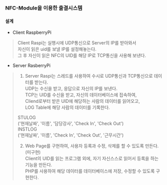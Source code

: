 ### NFC-Module을 이용한 출결시스템

#### 설계
- Client RaspberryPi  
>   
> Client Raspi는 실행시에 UDP통신으로 Server의 IP를 받아와서  
> 자신이 읽은 uid를 보낼 IP를 설정해놓는다.  
> 그 후 자신이 읽은 NFC의 UID를 해당 IP로 TCP통신을 사용해 보낸다.  
  
- Server RasberryPi  

> 1. Server Raspi는 스레드를 사용하여 수시로 UDP통신과 TCP통신으로 데이터를 받는다.  
> UDP는 수신을 받고, 응답으로 자신의 IP를 보낸다.  
> TCP는 UID를 수신을 받고, 자신의 데이터베이스에 접속하여,  
> Cliend로부터 받은 UID에 해당하는 사람의 데이터를 읽어오고,  
> LOG Table에 해당 사람의 데이터를 기록한다.  
>  
>   STULOG  
>   ('현재날짜', '이름', '담당강사', 'Check In', 'Check Out')  
>   INSTLOG  
>   ('현재날짜', '이름', 'Check In', 'Check Out', '근무시간')  
>  
> 2. Web Page를 구현하여, 사용자 등록과 수정, 삭제를 할 수 있도록 만든다. (미구현)  
> Client의 UID를 읽는 프로그램 외에, 자기 자신스스로 읽어서 등록을 하는 기능을 만든다.  
> PHP를 사용하여 해당 데이터를 데이터베이스에 저장, 수정할 수 있도록 구현한다.
